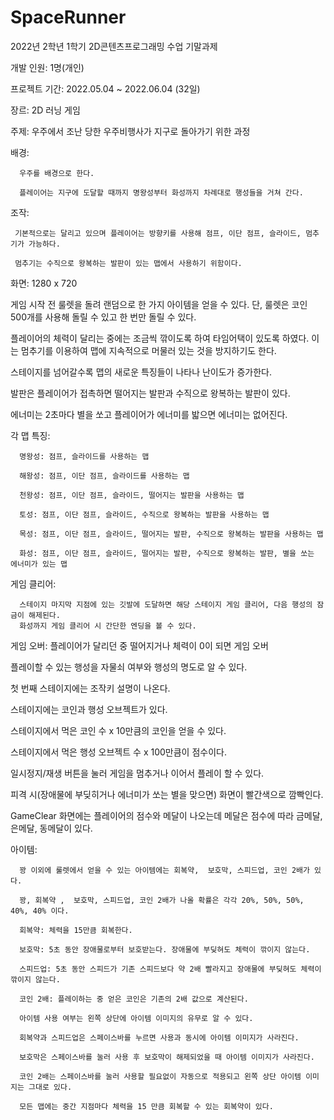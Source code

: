 # SpaceRunner

2022년 2학년 1학기 2D콘텐츠프로그래밍 수업 기말과제

개발 인원: 1명(개인)

프로젝트 기간: 2022.05.04 ~ 2022.06.04 (32일)

장르: 2D 러닝  게임

주제: 우주에서 조난 당한 우주비행사가 지구로 돌아가기 위한 과정

배경:

      우주를 배경으로 한다.
      
      플레이어는 지구에 도달할 때까지 명왕성부터 화성까지 차례대로 행성들을 거쳐 간다.
      

조작:

     기본적으로는 달리고 있으며 플레이어는 방향키를 사용해 점프, 이단 점프, 슬라이드, 멈추기가 가능하다.
     
     멈추기는 수직으로 왕복하는 발판이 있는 맵에서 사용하기 위함이다.

화면: 1280 x 720

게임 시작 전 룰렛을 돌려 랜덤으로 한 가지 아이템을 얻을 수 있다. 단, 룰렛은 코인 500개를 사용해 돌릴 수 있고 한 번만 돌릴 수 있다.

플레이어의 체력이 달리는 중에는 조금씩 깎이도록 하여 타임어택이 있도록 하였다. 이는 멈추기를 이용하여 맵에 지속적으로 머물러 있는 것을 방지하기도 한다.

스테이지를 넘어갈수록 맵의 새로운 특징들이 나타나 난이도가 증가한다.

발판은 플레이어가 접촉하면 떨어지는 발판과 수직으로 왕복하는 발판이 있다.

에너미는 2초마다 별을 쏘고 플레이어가 에너미를 밟으면 에너미는 없어진다.


각 맵 특징:

      명왕성: 점프, 슬라이드를 사용하는 맵

      해왕성: 점프, 이단 점프, 슬라이드를 사용하는 맵

      천왕성: 점프, 이단 점프, 슬라이드, 떨어지는 발판을 사용하는 맵

      토성: 점프, 이단 점프, 슬라이드, 수직으로 왕복하는 발판을 사용하는 맵

      목성: 점프, 이단 점프, 슬라이드, 떨어지는 발판, 수직으로 왕복하는 발판을 사용하는 맵

      화성: 점프, 이단 점프, 슬라이드, 떨어지는 발판, 수직으로 왕복하는 발판, 별을 쏘는 에너미가 있는 맵


게임 클리어:

      스테이지 마지막 지점에 있는 깃발에 도달하면 해당 스테이지 게임 클리어, 다음 행성의 잠금이 해제된다.
      화성까지 게임 클리어 시 간단한 엔딩을 볼 수 있다.


게임 오버: 플레이어가 달리던 중 떨어지거나 체력이 0이 되면 게임 오버

플레이할 수 있는 행성을 자물쇠 여부와 행성의 명도로 알 수 있다.

첫 번째 스테이지에는 조작키 설명이 나온다.

스테이지에는 코인과 행성 오브젝트가 있다.

스테이지에서 먹은 코인 수 x 10만큼의 코인을 얻을 수 있다.

스테이지에서 먹은 행성 오브젝트 수 x 100만큼이 점수이다.

일시정지/재생 버튼을 눌러 게임을 멈추거나 이어서 플레이 할  수 있다.

피격 시(장애물에 부딪히거나 에너미가 쏘는 별을 맞으면) 화면이 빨간색으로 깜빡인다.

GameClear 화면에는 플레이어의 점수와 메달이 나오는데 메달은 점수에 따라 금메달, 은메달, 동메달이 있다.


아이템:

      꽝 이외에 룰렛에서 얻을 수 있는 아이템에는 회복약,  보호막, 스피드업, 코인 2배가 있다.

      꽝, 회복약 ,  보호막, 스피드업, 코인 2배가 나올 확률은 각각 20%, 50%, 50%, 40%, 40% 이다.

      회복약: 체력을 15만큼 회복한다.

      보호막: 5초 동안 장애물로부터 보호받는다. 장애물에 부딪혀도 체력이 깎이지 않는다.

      스피드업: 5초 동안 스피드가 기존 스피드보다 약 2배 빨라지고 장애물에 부딪혀도 체력이 깎이지 않는다.
      
      코인 2배: 플레이하는 중 얻은 코인은 기존의 2배 값으로 계산된다.

      아이템 사용 여부는 왼쪽 상단에 아이템 이미지의 유무로 알 수 있다.

      회복약과 스피드업은 스페이스바를 누르면 사용과 동시에 아이템 이미지가 사라진다.
      
      보호막은 스페이스바를 눌러 사용 후 보호막이 해제되었을 때 아이템 이미지가 사라진다.
      
      코인 2배는 스페이스바를 눌러 사용할 필요없이 자동으로 적용되고 왼쪽 상단 아이템 이미지는 그대로 있다.

      모든 맵에는 중간 지점마다 체력을 15 만큼 회복할 수 있는 회복약이 있다.
